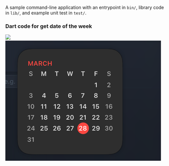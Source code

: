 A sample command-line application with an entrypoint in `bin/`, library code
in `lib/`, and example unit test in `test/`.

### Dart code for get date of the week


<img src="https://raw.githubusercontent.com/Hendriyawan/DateOfTheWeek/master/Screenshot 2024-03-28_at_01.43.42.png"/>

<img src="https://raw.githubusercontent.com/Hendriyawan/DateOfTheWeek/master/Screenshot 2024-03-28 at 01.44.33.png"/>